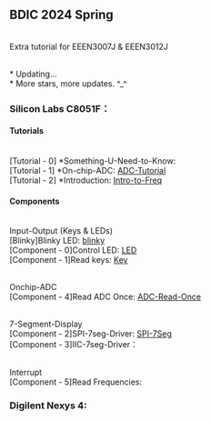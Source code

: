 ## BDIC 2024 Spring

<br> Extra tutorial for EEEN3007J & EEEN3012J

<br> * Updating...
<br> * More stars, more updates. ^\_^


### Silicon Labs C8051F：
#### Tutorials
<br> [Tutorial - 0] *Something-U-Need-to-Know: 
<br> [Tutorial - 1] *On-chip-ADC: [ADC-Tutorial](./C8051F/ADC/adc.md)
<br> [Tutorial - 2] *Introduction: [Intro-to-Freq](./C8051F/Freq/intro_freq.md)

#### Components

<br> Input-Output (Keys & LEDs)
<br> [Blinky]Blinky LED: [blinky](./C8051F/Blinky/test.c)
<br> [Component - 0]Control LED: [LED](./C8051F/Lab1/led_ctrl.c)
<br> [Component - 1]Read keys: [Key](./C8051F/Blinky/key.c)

<br> Onchip-ADC
<br> [Component - 4]Read ADC Once: [ADC-Read-Once](./C8051F/ADC/adc.c)

<br> 7-Segment-Display
<br> [Component - 2]SPI-7seg-Driver: [SPI-7Seg](./C8051F/Serial7Seg/SPI_7Seg.c)
<br> [Component - 3]IIC-7seg-Driver：

<br> Interrupt
<br> [Component - 5]Read Frequencies: 

### Digilent Nexys 4:
<br> 
